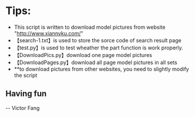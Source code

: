 # Tips:
 - This script is written to download model pictures from website "http://www.xiannvku.com/"
 - 【search-1.txt】is used to  store the sorce code of search result page
 - 【test.py】is used to test wheather the part function is work properly. 
 - 【DownloadPics.py】download one page model pictures
 - 【DownloadPages.py】download all page model pictures in all sets
 - **to download pictures from other websites, you need to slightly modify the script

## Having fun 

-- Victor Fang
